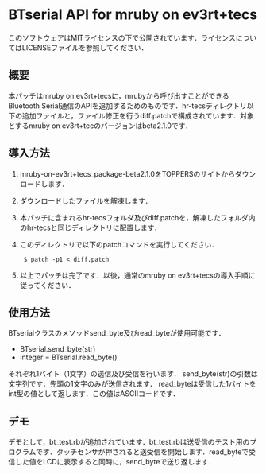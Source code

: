 # BTserial API for mruby on ev3rt+tecs
このソフトウェアはMITライセンスの下で公開されています．ライセンスについてはLICENSEファイルを参照してください．

## 概要
本パッチはmruby on ev3rt+tecsに，mrubyから呼び出すことができるBluetooth Serial通信のAPIを追加するためのものです．hr-tecsディレクトリ以下の追加ファイルと，ファイル修正を行うdiff.patchで構成されています．対象とするmruby on ev3rt+tecのバージョンはbeta2.1.0です．

## 導入方法
1. mruby-on-ev3rt+tecs_package-beta2.1.0をTOPPERSのサイトからダウンロードします．
1. ダウンロードしたファイルを解凍します．
1. 本パッチに含まれるhr-tecsフォルダ及びdiff.patchを，解凍したフォルダ内のhr-tecsと同じディレクトリに配置します．
1. このディレクトリで以下のpatchコマンドを実行してください．

        $ patch -p1 < diff.patch
1. 以上でパッチは完了です．以後，通常のmruby on ev3rt+tecsの導入手順に従ってください．

## 使用方法
BTserialクラスのメソッドsend_byte及びread_byteが使用可能です．
- BTserial.send_byte(str)
- integer = BTserial.read_byte()

それぞれ1バイト（1文字）の送信及び受信を行います．
send_byte(str)の引数は文字列です．先頭の1文字のみが送信されます．
read_byteは受信した1バイトをint型の値として返します．この値はASCIIコードです．

## デモ
デモとして，bt_test.rbが追加されています．bt_test.rbは送受信のテスト用のプログラムです．タッチセンサが押されると送受信を開始します．read_byteで受信した値をLCDに表示すると同時に，send_byteで送り返します．

